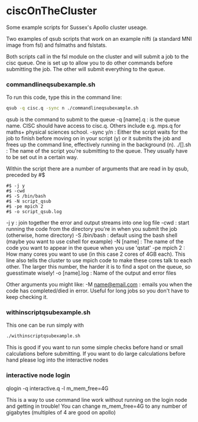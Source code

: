 # ciscOnTheCluster
Some example scripts for Sussex's Apollo cluster useage.


Two examples of qsub scripts that work on an example nifti (a standard MNI image from fsl) and fslmaths and fslstats. 

Both scripts call in the fsl module on the cluster and will submit a job to the cisc queue. One is set up to allow you to do other commands before submitting the job. The other will submit everything to the queue.


### commandlineqsubexample.sh
To run this code, type this in the command line: 

```bash
qsub -q cisc.q -sync n ./commandlineqsubexample.sh
```
qsub is the command to submit to the queue
-q  [name].q : is the queue name. CISC should have access to cisc.q. Others include e.g. mps.q for maths+ physical sciences school. 
-sync y/n : Either the script waits for the job to finish before moving on in your script (y) or it submits the job and frees up the command line, effectively running in the background (n).
./[].sh : The name of the script you're submitting to the queue. They usually have to be set out in a certain way.


Within the script there are a number of arguments that are read in by qsub, preceded by #$
```
#$ -j y
#$ -cwd
#$ -S /bin/bash
#$ -N script_qsub
#$ -pe mpich 2
#$ -o script_qsub.log
```

-j y : join together the error and output streams into one log file
-cwd : start running the code from the directory you're in when you submit the job (otherwise, home directory)
-S /bin/bash : default using the bash shell (maybe you want to use cshell for example) 
-N [name] : The name of the code you want to appear in the queue when you use 'qstat'
-pe mpich 2 : How many cores you want to use (in this case 2 cores of 4GB each). This line also tells the cluster to use mpich code to make these cores talk to each other. The larger this number, the harder it is to find a spot on the queue, so guesstimate wisely! 
-o [name].log : Name of the output and error files

Other arguments you might like:
-M name@email.com : emails you when the code has completed/died in error. Useful for long jobs so you don't have to keep checking it. 

### withinscriptqsubexample.sh
This one can be run simply with
```bash
./withinscriptqsubexample.sh
```

This is good if you want to run some simple checks before hand or small calculations before submitting. If you want to do large calculations before hand please log into the interactive nodes


### interactive node login

qlogin -q interactive.q -l m_mem_free=4G

This is a way to use command line work without running on the login node and getting in trouble! You can change m_mem_free=4G to any number of gigabytes (multiples of 4 are good on apollo) 
